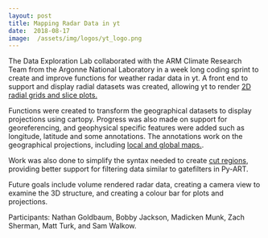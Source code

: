 ```yaml
---
layout: post
title: Mapping Radar Data in yt
date:  2018-08-17
image:  /assets/img/logos/yt_logo.png 
---
```


The Data Exploration Lab collaborated with the ARM Climate Research Team from the Argonne National Laboratory in a week long coding sprint to create and improve functions for weather radar data in yt. A front end to support and display radial datasets was created, allowing yt to render [2D radial grids and slice plots.](https://gist.github.com/ngoldbaum/726395227c346b667e47345ccf7ea2fa)

Functions were created to transform the geographical datasets to display projections using cartopy. Progress was also made on support for georeferencing, and geophysical specific features were added such as longitude, latitude and some annotations. The annotations work on the geographical projections, including [local and global maps.](https://gist.github.com/munkm/b3ae86a3c38f0f6906869feb9ecb111e).

Work was also done to simplify the syntax needed to create [cut regions](https://slack-files.com/T9KBANEM6-FC32665NU-36b7757806), providing better support for filtering data similar to gatefilters in Py-ART. 

Future goals include volume rendered radar data, creating a camera view to examine the 3D structure, and creating a colour bar for plots and projections.

Participants: Nathan Goldbaum, Bobby Jackson, Madicken Munk, Zach Sherman, Matt Turk, and Sam Walkow.

